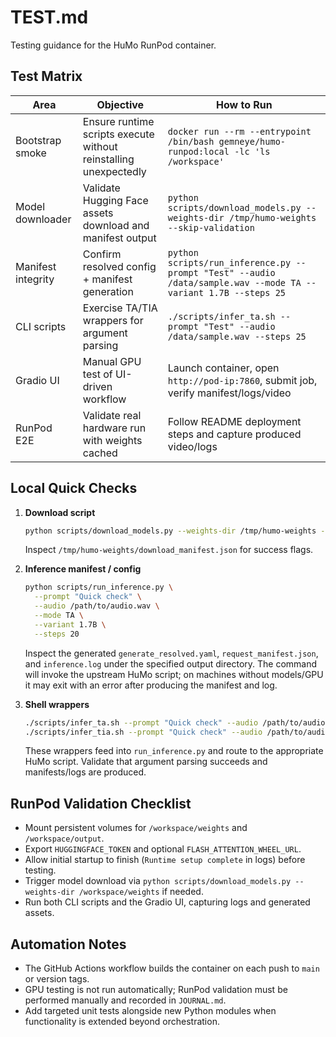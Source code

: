 # TEST.md

Testing guidance for the HuMo RunPod container.

## Test Matrix

| Area | Objective | How to Run |
| --- | --- | --- |
| Bootstrap smoke | Ensure runtime scripts execute without reinstalling unexpectedly | `docker run --rm --entrypoint /bin/bash gemneye/humo-runpod:local -lc 'ls /workspace'` |
| Model downloader | Validate Hugging Face assets download and manifest output | `python scripts/download_models.py --weights-dir /tmp/humo-weights --skip-validation` |
| Manifest integrity | Confirm resolved config + manifest generation | `python scripts/run_inference.py --prompt "Test" --audio /data/sample.wav --mode TA --variant 1.7B --steps 25` |
| CLI scripts | Exercise TA/TIA wrappers for argument parsing | `./scripts/infer_ta.sh --prompt "Test" --audio /data/sample.wav --steps 25` |
| Gradio UI | Manual GPU test of UI-driven workflow | Launch container, open `http://pod-ip:7860`, submit job, verify manifest/logs/video |
| RunPod E2E | Validate real hardware run with weights cached | Follow README deployment steps and capture produced video/logs |

## Local Quick Checks

1. **Download script**
   ```bash
   python scripts/download_models.py --weights-dir /tmp/humo-weights --skip-validation
   ```
   Inspect `/tmp/humo-weights/download_manifest.json` for success flags.

2. **Inference manifest / config**
   ```bash
   python scripts/run_inference.py \
     --prompt "Quick check" \
     --audio /path/to/audio.wav \
     --mode TA \
     --variant 1.7B \
     --steps 20
   ```
   Inspect the generated `generate_resolved.yaml`, `request_manifest.json`, and `inference.log` under the specified output directory. The command will invoke the upstream HuMo script; on machines without models/GPU it may exit with an error after producing the manifest and log.

3. **Shell wrappers**
   ```bash
   ./scripts/infer_ta.sh --prompt "Quick check" --audio /path/to/audio.wav --steps 20
   ./scripts/infer_tia.sh --prompt "Quick check" --audio /path/to/audio.wav --image /path/to/img.png --steps 20
   ```
   These wrappers feed into `run_inference.py` and route to the appropriate HuMo script. Validate that argument parsing succeeds and manifests/logs are produced.

## RunPod Validation Checklist

- Mount persistent volumes for `/workspace/weights` and `/workspace/output`.
- Export `HUGGINGFACE_TOKEN` and optional `FLASH_ATTENTION_WHEEL_URL`.
- Allow initial startup to finish (`Runtime setup complete` in logs) before testing.
- Trigger model download via `python scripts/download_models.py --weights-dir /workspace/weights` if needed.
- Run both CLI scripts and the Gradio UI, capturing logs and generated assets.

## Automation Notes

- The GitHub Actions workflow builds the container on each push to `main` or version tags.
- GPU testing is not run automatically; RunPod validation must be performed manually and recorded in `JOURNAL.md`.
- Add targeted unit tests alongside new Python modules when functionality is extended beyond orchestration.
